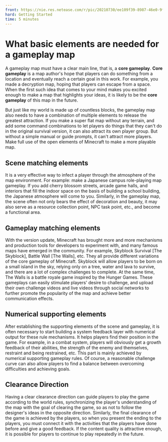 ```yaml
--- 
front: https://nie.res.netease.com/r/pic/20210730/ee109f39-8987-46e0-9fe7-40ebb23060fa.png 
hard: Getting Started 
time: 5 minutes 
--- 
```

# What basic elements are needed for a gameplay map 

A gameplay map must have a clear main line, that is, a **core gameplay**. **Core gameplay** is a map author's hope that players can do something from a location and eventually reach a certain goal in this work. For example, you made a decryption map, hoping that players can escape from a space. When the first such idea that comes to your mind makes you excited enough to make a map that highlights your ideas, it is likely to be the **core gameplay** of this map in the future. 

But just like my world is made up of countless blocks, the gameplay map also needs to have a combination of multiple elements to release the greatest attraction. If you make a super flat map without any terrain, and add some command combinations to let players do things that they can't do in the original survival version, it can also attract its own player group. But without a simple manual or guide prompts, it can't attract more players. Make full use of the open elements of Minecraft to make a more playable map. 

## Scene matching elements 

It is a very effective way to infect a player through the atmosphere of the map environment. For example: make a Japanese campus role-playing map gameplay. If you add cherry blossom streets, arcade game halls, and interiors that fill the indoor space on the basis of building a school building, the Japanese atmosphere will come to you. Similarly, in the gameplay map, the scene often not only bears the effect of decoration and beauty, it may also serve as a resource collection point, NPC task point, etc., and become a functional area. 

## Gameplay matching elements 

With the version update, Minecraft has brought more and more mechanisms and production tools for developers to experiment with, and many famous maps have emerged in the community. For example, Skyblock Survival [The Skyblock], Battle Wall [The Walls], etc. They all provide different variations of the core gameplay of Minecraft. Skyblock will allow players to be born on a small island in the sky, relying only on a tree, water and lava to survive, and there are a lot of complex challenges to complete. At the same time, The Walls is a battle royale game inspired by the Hunger Games. These gameplays can easily stimulate players' desire to challenge, and upload their own challenge videos and live videos through social networks to further promote the popularity of the map and achieve better communication effects. 

## Numerical supporting elements 

After establishing the supporting elements of the scene and gameplay, it is often necessary to start building a system feedback layer with numerical output for these rule mechanisms. It helps players find their position in the game. For example, in a combat system, players will obviously get a growth feedback of their abilities, the strength of the enemy and themselves, restraint and being restrained, etc. This part is mainly achieved by numerical supporting gameplay rules. Of course, a reasonable challenge curve can also allow players to find a balance between overcoming difficulties and achieving goals. 

## Clearance Direction 

Having a clear clearance direction can guide players to play the game according to the world rules, synchronizing the player's understanding of the map with the goal of clearing the game, so as not to follow the designer's ideas in the opposite direction. Similarly, the final clearance of the game is achieved by the players, so when you present the ending to the players, you must connect it with the activities that the players have done before and give a good feedback. If the content quality is attractive enough, it is possible for players to continue to play repeatedly in the future. 

